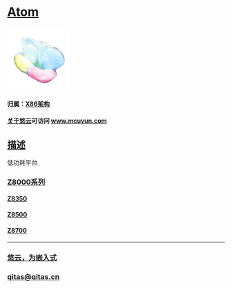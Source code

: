 ﻿# [Atom](https://github.com/mcuyun/Atom) 

[![sites](mcuyun/mcuyun.png)](http://www.mcuyun.com)

#### 归属：[X86架构](https://github.com/mcuyun/X86)

#### [关于悠云](https://github.com/mcuyun)可访问 www.mcuyun.com

## [描述](https://github.com/mcuyun/Atom/wiki) 

低功耗平台

### [Z8000系列](Z8000/) 

#### [Z8350](https://github.com/mcuyun/Z8350) 

#### [Z8500](https://github.com/mcuyun/Z8500) 

#### [Z8700](https://github.com/mcuyun/Z8700) 

---

###  [悠云，为嵌入式](http://www.mcuyun.com)   
###  qitas@qitas.cn


